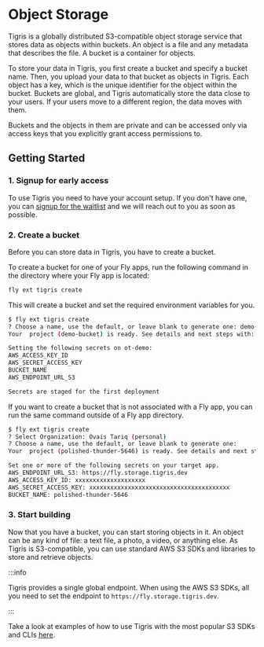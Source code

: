 # Object Storage

Tigris is a globally distributed S3-compatible object storage service that
stores data as objects within buckets. An object is a file and any metadata that
describes the file. A bucket is a container for objects.

To store your data in Tigris, you first create a bucket and specify a bucket
name. Then, you upload your data to that bucket as objects in Tigris. Each
object has a key, which is the unique identifier for the object within the
bucket. Buckets are global, and Tigris automatically store the data close to
your users. If your users move to a different region, the data moves with them.

Buckets and the objects in them are private and can be accessed only via access
keys that you explicitly grant access permissions to.

## Getting Started

### 1. Signup for early access

To use Tigris you need to have your account setup. If you don't have one, you
can [signup for the waitlist](https://hello.tigrisdata.com/forms/early-access/)
and we will reach out to you as soon as possible.

### 2. Create a bucket

Before you can store data in Tigris, you have to create a bucket.

To create a bucket for one of your Fly apps, run the following command in the
directory where your Fly app is located:

```bash
fly ext tigris create
```

This will create a bucket and set the required environment variables for you.

```bash
$ fly ext tigris create
? Choose a name, use the default, or leave blank to generate one: demo-bucket
Your  project (demo-bucket) is ready. See details and next steps with:

Setting the following secrets on ot-demo:
AWS_ACCESS_KEY_ID
AWS_SECRET_ACCESS_KEY
BUCKET_NAME
AWS_ENDPOINT_URL_S3

Secrets are staged for the first deployment
```

If you want to create a bucket that is not associated with a Fly app, you can
run the same command outside of a Fly app directory.

```bash
$ fly ext tigris create
? Select Organization: Ovais Tariq (personal)
? Choose a name, use the default, or leave blank to generate one:
Your  project (polished-thunder-5646) is ready. See details and next steps with:

Set one or more of the following secrets on your target app.
AWS_ENDPOINT_URL_S3: https://fly.storage.tigris.dev
AWS_ACCESS_KEY_ID: xxxxxxxxxxxxxxxxxxxx
AWS_SECRET_ACCESS_KEY: xxxxxxxxxxxxxxxxxxxxxxxxxxxxxxxxxxxxxxxx
BUCKET_NAME: polished-thunder-5646
```

### 3. Start building

Now that you have a bucket, you can start storing objects in it. An object can
be any kind of file: a text file, a photo, a video, or anything else. As Tigris
is S3-compatible, you can use standard AWS S3 SDKs and libraries to store and
retrieve objects.

:::info

Tigris provides a single global endpoint. When using the AWS S3 SDKs, all you
need to set the endpoint to `https://fly.storage.tigris.dev`.

:::

Take a look at examples of how to use Tigris with the most popular S3 SDKs and
CLIs [here](../sdks/s3/).

```

```
